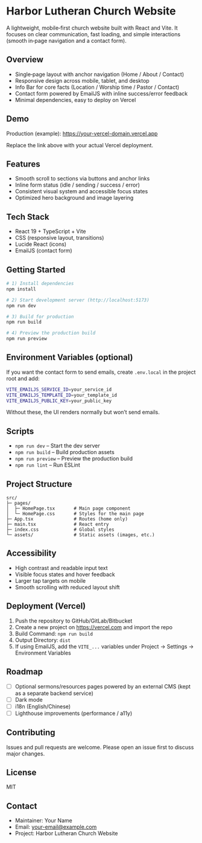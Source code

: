 # Harbor Lutheran Church Website

A lightweight, mobile‑first church website built with React and Vite. It focuses on clear communication, fast loading, and simple interactions (smooth in‑page navigation and a contact form).

## Overview

- Single‑page layout with anchor navigation (Home / About / Contact)
- Responsive design across mobile, tablet, and desktop
- Info Bar for core facts (Location / Worship time / Pastor / Contact)
- Contact form powered by EmailJS with inline success/error feedback
- Minimal dependencies, easy to deploy on Vercel

## Demo

Production (example): https://your-vercel-domain.vercel.app

Replace the link above with your actual Vercel deployment.

## Features

- Smooth scroll to sections via buttons and anchor links
- Inline form status (idle / sending / success / error)
- Consistent visual system and accessible focus states
- Optimized hero background and image layering

## Tech Stack

- React 19 + TypeScript + Vite
- CSS (responsive layout, transitions)
- Lucide React (icons)
- EmailJS (contact form)

## Getting Started

```bash
# 1) Install dependencies
npm install

# 2) Start development server (http://localhost:5173)
npm run dev

# 3) Build for production
npm run build

# 4) Preview the production build
npm run preview
```

## Environment Variables (optional)

If you want the contact form to send emails, create `.env.local` in the project root and add:

```bash
VITE_EMAILJS_SERVICE_ID=your_service_id
VITE_EMAILJS_TEMPLATE_ID=your_template_id
VITE_EMAILJS_PUBLIC_KEY=your_public_key
```

Without these, the UI renders normally but won’t send emails.

## Scripts

- `npm run dev` – Start the dev server
- `npm run build` – Build production assets
- `npm run preview` – Preview the production build
- `npm run lint` – Run ESLint

## Project Structure

```
src/
├─ pages/
│  ├─ HomePage.tsx       # Main page component
│  └─ HomePage.css       # Styles for the main page
├─ App.tsx               # Routes (home only)
├─ main.tsx              # React entry
├─ index.css             # Global styles
└─ assets/               # Static assets (images, etc.)
```

## Accessibility

- High contrast and readable input text
- Visible focus states and hover feedback
- Larger tap targets on mobile
- Smooth scrolling with reduced layout shift

## Deployment (Vercel)

1. Push the repository to GitHub/GitLab/Bitbucket
2. Create a new project on https://vercel.com and import the repo
3. Build Command: `npm run build`
4. Output Directory: `dist`
5. If using EmailJS, add the `VITE_...` variables under Project → Settings → Environment Variables

## Roadmap

- [ ] Optional sermons/resources pages powered by an external CMS (kept as a separate backend service)
- [ ] Dark mode
- [ ] i18n (English/Chinese)
- [ ] Lighthouse improvements (performance / a11y)

## Contributing

Issues and pull requests are welcome. Please open an issue first to discuss major changes.

## License

MIT

## Contact

- Maintainer: Your Name
- Email: your-email@example.com
- Project: Harbor Lutheran Church Website
